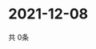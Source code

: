 # 2021-12-08
  共 0条

  <!-- BEGIN -->
  <!-- 最后更新时间Wed Dec 08 2021 08:06:01 GMT+0000 (Coordinated Universal Time) -->
  
  <!-- END -->
  
  
